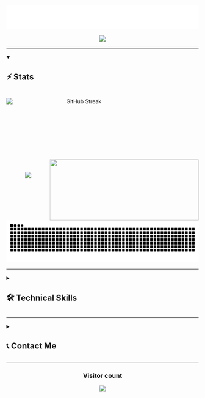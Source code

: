 <p align="center">
  <img src="https://github.com/Madushansuriyabandara/Madushansuriyabandara/blob/main/images/name.svg" alt="Madushan Suriyabandara" />
</p>

<p align="center">
  <img src="https://readme-typing-svg.demolab.com/?lines=Final-year%20CSE%20undergrad%2C%20University%20of%20Moratuwa&font=Fira%20Code&center=true&width=740&height=45&color=3828ca&vCenter=true&pause=1000&size=22" />
</p>


<hr>
<details open>

  <summary>

<h2 align="left">⚡ Stats</h2>

</summary>

<br>


<div align=center>
<a href="https://github.com/DenverCoder1/github-readme-streak-stats">
  <img width=390 height=160 align="left" src="https://github-readme-streak-stats-eight.vercel.app/?user=Madushansuriyabandara&theme=react&hide_border=true" alt="GitHub Streak" />
</a>
    <a href="https://github.com/Madushansuriyabandara/github-readme-stats" title="Go to Source">
      <img align="right" width=390 height=160 src="https://github-readme-stats-sigma-seven-18.vercel.app/api?username=Madushansuriyabandara&show_icons=true&theme=react&border_color=3828ca&hide_border=true" />
    </a>
  </div>

  <br><br><br><br><br><br><br><br><br>
  
  <div align=center>
    <a href="https://github.com/Madushansuriyabandara/github-readme-stats">
      <img height=200 align="center" src="https://github-readme-stats-sigma-seven-18.vercel.app/api/top-langs/?username=Madushansuriyabandara&hide=c%23,powershell,Mathematica,Ruby,Objective-C,Objective-C%2b%2b,Cuda&title_color=3828ca&text_color=ffffff&icon_color=ff004c&bg_color=20232a&langs_count=8&layout=compact&border_color=3828ca&hide_border=true&size_weight=0.5&count_weight=0.5" />
    </a>
  </div>
</h2>
<div align="center">
	<img src="https://github.com/Madushansuriyabandara/Madushansuriyabandara/blob/output/github-snake-dark.svg" />
</div>
<picture>
  <source media="(prefers-color-scheme: dark)" srcset="https://raw.githubusercontent.com/Madushansuriyabandara/Madushansuriyabandara/output/github-contribution-grid-snake-dark.svg">
  <source media="(prefers-color-scheme: light)" srcset="https://raw.githubusercontent.com/Madushansuriyabandara/Madushansuriyabandara/output/github-contribution-grid-snake-dark.svg">
</picture>






</details>

</hr>

<hr>
<details close>
  <summary><h2>🛠️ Technical Skills</h2></summary>

  <h4>Programming Languages:</h4>
  <p align="left">
    <a href="https://github.com/harish-sethuraman/readme-components">
      <img src="https://readme-components.vercel.app/api?component=logo&fill=black&logo=python&svgfill=3670A0" width="100" height="50">
    </a>
    <a href="https://github.com/harish-sethuraman/readme-components">
      <img src="https://readme-components.vercel.app/api?component=logo&fill=black&logo=cplusplus&svgfill=00599C&logotext=C%2B%2B" width="100" height="50">
    </a>
    <a href="https://github.com/harish-sethuraman/readme-components">
      <img src="https://readme-components.vercel.app/api?component=logo&fill=black&logo=java&svgfill=ED8B00" width="100" height="50">
    </a>
    <a href="https://github.com/harish-sethuraman/readme-components">
      <img src="https://readme-components.vercel.app/api?component=logo&fill=black&logo=dart&svgfill=0175C2" width="100" height="50">
    </a>
    <a href="https://github.com/harish-sethuraman/readme-components">
      <img src="https://readme-components.vercel.app/api?component=logo&fill=black&logo=javascript&svgfill=F7DF1E" width="100" height="50">
    </a>
  </p>

  <h4>Frameworks & Libraries:</h4>
  <p align="left">
    <a href="https://github.com/harish-sethuraman/readme-components">
      <img src="https://readme-components.vercel.app/api?component=logo&fill=black&logo=flutter&svgfill=02569B" width="100" height="50">
    </a>
    <a href="https://github.com/harish-sethuraman/readme-components">
      <img src="https://readme-components.vercel.app/api?component=logo&fill=black&logo=django&svgfill=092E20" width="100" height="50">
    </a>
    <a href="https://github.com/harish-sethuraman/readme-components">
      <img src="https://readme-components.vercel.app/api?component=logo&fill=black&logo=react&svgfill=61DAFB" width="100" height="50">
    </a>
    <a href="https://github.com/harish-sethuraman/readme-components">
      <img src="https://readme-components.vercel.app/api?component=logo&fill=black&logo=angular&svgfill=DD0031" width="100" height="50">
    </a>
    <a href="https://github.com/harish-sethuraman/readme-components">
      <img src="https://readme-components.vercel.app/api?component=logo&fill=black&logo=dot-net&svgfill=512BD4" width="100" height="50">
    </a>
    <a href="https://github.com/harish-sethuraman/readme-components">
      <img src="https://readme-components.vercel.app/api?component=logo&fill=black&logo=node.js&svgfill=43853D" width="100" height="50">
    </a>
  </p>

  <h4>Databases:</h4>
  <p align="left">
    <a href="https://github.com/harish-sethuraman/readme-components">
      <img src="https://readme-components.vercel.app/api?component=logo&fill=black&logo=mysql&svgfill=005C84" width="100" height="50">
    </a>
    <a href="https://github.com/harish-sethuraman/readme-components">
      <img src="https://readme-components.vercel.app/api?component=logo&fill=black&logo=postgresql&svgfill=316192" width="100" height="50">
    </a>
  </p>

  <h4>Cloud Platforms:</h4>
  <p align="left">
    <a href="https://github.com/harish-sethuraman/readme-components">
      <img src="https://readme-components.vercel.app/api?component=logo&fill=black&logo=microsoftazure&svgfill=0078D4" width="100" height="50">
    </a>
    <a href="https://github.com/harish-sethuraman/readme-components">
      <img src="https://readme-components.vercel.app/api?component=logo&fill=black&logo=amazonaws&svgfill=FF9900" width="100" height="50">
    </a>
  </p>

  <h4>Tools & Others:</h4>
  <p align="left">
    <a href="https://github.com/harish-sethuraman/readme-components">
      <img src="https://readme-components.vercel.app/api?component=logo&fill=black&logo=node-red&svgfill=8F0000" width="100" height="50">
    </a>
    <a href="https://github.com/harish-sethuraman/readme-components">
      <img src="https://readme-components.vercel.app/api?component=logo&fill=black&logo=visual-studio-code&svgfill=007ACC" width="100" height="50">
    </a>
    <a href="https://github.com/harish-sethuraman/readme-components">
      <img src="https://readme-components.vercel.app/api?component=logo&fill=black&logo=github&svgfill=100000" width="100" height="50">
    </a>
    <a href="https://github.com/harish-sethuraman/readme-components">
      <img src="https://readme-components.vercel.app/api?component=logo&fill=black&logo=postman&svgfill=FF6C37" width="100" height="50">
    </a>
  </p>
</details>



</hr>
<hr>


<details close>
  <summary><h2>📞 Contact Me</h2></summary>

<a href="mailto:madushansuriyabandara@gmail.com">
      <img src="https://img.shields.io/badge/EMAIL-D14836?logoColor=white&font=Fira%20Code&font-size=13" alt="EMAIL" width="110" height="30">
    </a>
    <br>
    <a href="https://www.linkedin.com/in/madushan-suriyabandara-75b322243/">
      <img src="https://img.shields.io/badge/LINKEDIN-0077B5?logoColor=white&font=Fira%20Code&font-size=14" alt="LINKEDIN" width="110" height="30">
    </a>

</details>


</hr>

<hr>

<h3 align="center"> Visitor count</h3>
<p align="center">
<img src="https://profile-counter.glitch.me/Madushansuriyabandara/count.svg" />
</p>

